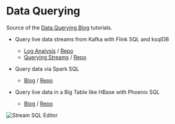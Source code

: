 Data Querying
=============

Source of the [Data Querying Blog](https://medium.com/data-querying) tutorials.

- Query live data streams from Kafka with Flink SQL and ksqlDB
  - [Log Analysis](https://medium.com/data-querying/live-sql-querying-live-logs-and-sending-live-updates-easily-e6297150cf92) / [Repo](stream-sql-logs)
  - [Querying Streams](https://medium.com/data-querying/how-to-easily-query-live-streams-of-data-with-kafka-and-flink-sql-7fa80731e9bd) / [Repo](stream-sql-demo)

- Query data via Spark SQL
  - [Blog](https://medium.com/data-querying/a-sparksql-editor-via-hue-and-the-spark-sql-server-f82e72bbdfc7) / [Repo](spark)

- Query live data in a Big Table like HBase with Phoenix SQL
  - [Blog](https://medium.com/data-querying/phoenix-brings-sql-to-hbase-and-let-you-query-kafka-data-streams-8fd2edda1401) / [Repo](big-table-hbase)


![Stream SQL Editor](https://cdn.gethue.com/uploads/2020/10/stream-editor.png)
